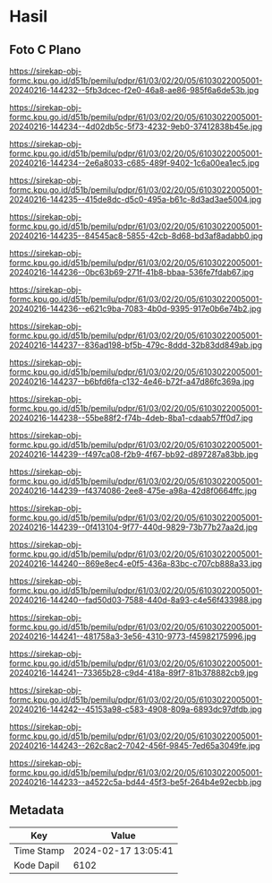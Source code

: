# Hasil

## Foto C Plano

https://sirekap-obj-formc.kpu.go.id/d51b/pemilu/pdpr/61/03/02/20/05/6103022005001-20240216-144232--5fb3dcec-f2e0-46a8-ae86-985f6a6de53b.jpg

https://sirekap-obj-formc.kpu.go.id/d51b/pemilu/pdpr/61/03/02/20/05/6103022005001-20240216-144234--4d02db5c-5f73-4232-9eb0-37412838b45e.jpg

https://sirekap-obj-formc.kpu.go.id/d51b/pemilu/pdpr/61/03/02/20/05/6103022005001-20240216-144234--2e6a8033-c685-489f-9402-1c6a00ea1ec5.jpg

https://sirekap-obj-formc.kpu.go.id/d51b/pemilu/pdpr/61/03/02/20/05/6103022005001-20240216-144235--415de8dc-d5c0-495a-b61c-8d3ad3ae5004.jpg

https://sirekap-obj-formc.kpu.go.id/d51b/pemilu/pdpr/61/03/02/20/05/6103022005001-20240216-144235--84545ac8-5855-42cb-8d68-bd3af8adabb0.jpg

https://sirekap-obj-formc.kpu.go.id/d51b/pemilu/pdpr/61/03/02/20/05/6103022005001-20240216-144236--0bc63b69-271f-41b8-bbaa-536fe7fdab67.jpg

https://sirekap-obj-formc.kpu.go.id/d51b/pemilu/pdpr/61/03/02/20/05/6103022005001-20240216-144236--e621c9ba-7083-4b0d-9395-917e0b6e74b2.jpg

https://sirekap-obj-formc.kpu.go.id/d51b/pemilu/pdpr/61/03/02/20/05/6103022005001-20240216-144237--836ad198-bf5b-479c-8ddd-32b83dd849ab.jpg

https://sirekap-obj-formc.kpu.go.id/d51b/pemilu/pdpr/61/03/02/20/05/6103022005001-20240216-144237--b6bfd6fa-c132-4e46-b72f-a47d86fc369a.jpg

https://sirekap-obj-formc.kpu.go.id/d51b/pemilu/pdpr/61/03/02/20/05/6103022005001-20240216-144238--55be88f2-f74b-4deb-8ba1-cdaab57ff0d7.jpg

https://sirekap-obj-formc.kpu.go.id/d51b/pemilu/pdpr/61/03/02/20/05/6103022005001-20240216-144239--f497ca08-f2b9-4f67-bb92-d897287a83bb.jpg

https://sirekap-obj-formc.kpu.go.id/d51b/pemilu/pdpr/61/03/02/20/05/6103022005001-20240216-144239--f4374086-2ee8-475e-a98a-42d8f0664ffc.jpg

https://sirekap-obj-formc.kpu.go.id/d51b/pemilu/pdpr/61/03/02/20/05/6103022005001-20240216-144239--0f413104-9f77-440d-9829-73b77b27aa2d.jpg

https://sirekap-obj-formc.kpu.go.id/d51b/pemilu/pdpr/61/03/02/20/05/6103022005001-20240216-144240--869e8ec4-e0f5-436a-83bc-c707cb888a33.jpg

https://sirekap-obj-formc.kpu.go.id/d51b/pemilu/pdpr/61/03/02/20/05/6103022005001-20240216-144240--fad50d03-7588-440d-8a93-c4e56f433988.jpg

https://sirekap-obj-formc.kpu.go.id/d51b/pemilu/pdpr/61/03/02/20/05/6103022005001-20240216-144241--481758a3-3e56-4310-9773-f45982175996.jpg

https://sirekap-obj-formc.kpu.go.id/d51b/pemilu/pdpr/61/03/02/20/05/6103022005001-20240216-144241--73365b28-c9d4-418a-89f7-81b378882cb9.jpg

https://sirekap-obj-formc.kpu.go.id/d51b/pemilu/pdpr/61/03/02/20/05/6103022005001-20240216-144242--45153a98-c583-4908-809a-6893dc97dfdb.jpg

https://sirekap-obj-formc.kpu.go.id/d51b/pemilu/pdpr/61/03/02/20/05/6103022005001-20240216-144243--262c8ac2-7042-456f-9845-7ed65a3049fe.jpg

https://sirekap-obj-formc.kpu.go.id/d51b/pemilu/pdpr/61/03/02/20/05/6103022005001-20240216-144233--a4522c5a-bd44-45f3-be5f-264b4e92ecbb.jpg


## Metadata

| Key        | Value               |
| ---------- | ------------------- |
| Time Stamp | 2024-02-17 13:05:41 |
| Kode Dapil | 6102                |




